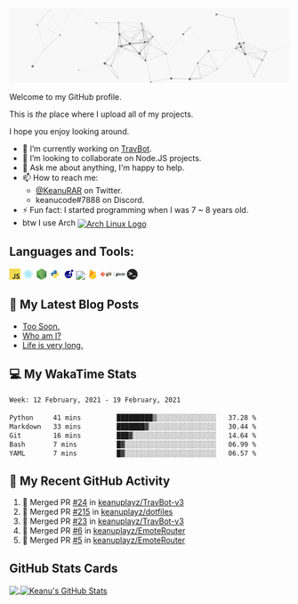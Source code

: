 [<img src="https://raw.githubusercontent.com/keanuplayz/keanuplayz/master/intro.gif" alt="👋 Hi there! I'm Keanu(Code)|https://keanucode.ml)" title="👋 Hi there! I'm Keanu(Code)|https://keanucode.ml)"/>](https://keanucode.ml/)

Welcome to my GitHub profile.

This is *the* place where I upload all of my projects.

I hope you enjoy looking around.

- 🔭 I’m currently working on [TravBot](https://github.com/keanuplayz/TravBot).
- 👯 I’m looking to collaborate on Node.JS projects.
- 💬 Ask me about anything, I'm happy to help.
- 📫 How to reach me: 
  - [@KeanuRAR](https://twitter.com/KeanuRAR) on Twitter.
  - keanucode#7888 on Discord.
- ⚡ Fun fact: I started programming when I was 7 ~ 8 years old.
- btw I use Arch [<img src="https://raw.githubusercontent.com/Raymo111/Raymo111/master/socials/arch.svg" height="30em" align="center" alt="Arch Linux Logo" title="Arch Linux Logo"/>](https://archlinux.org/)

## **Languages and Tools:**
<code><img height="20" src="https://raw.githubusercontent.com/github/explore/80688e429a7d4ef2fca1e82350fe8e3517d3494d/topics/javascript/javascript.png"></code>
<code><img height="20" src="https://raw.githubusercontent.com/github/explore/80688e429a7d4ef2fca1e82350fe8e3517d3494d/topics/react/react.png"></code>
<code><img height="20" src="https://raw.githubusercontent.com/github/explore/80688e429a7d4ef2fca1e82350fe8e3517d3494d/topics/nodejs/nodejs.png"></code>
<code><img height="20" src="https://raw.githubusercontent.com/github/explore/80688e429a7d4ef2fca1e82350fe8e3517d3494d/topics/python/python.png"></code>
<code><img height="20" src="https://raw.githubusercontent.com/github/explore/80688e429a7d4ef2fca1e82350fe8e3517d3494d/topics/lua/lua.png"></code>
<code><img height="20" src="https://cdn.freebiesupply.com/logos/thumbs/2x/java-logo.png"></code>
<code><img height="20" src="https://raw.githubusercontent.com/github/explore/80688e429a7d4ef2fca1e82350fe8e3517d3494d/topics/firebase/firebase.png"></code>
<code><img height="20" src="https://raw.githubusercontent.com/github/explore/80688e429a7d4ef2fca1e82350fe8e3517d3494d/topics/git/git.png"></code>
<code><img height="20" src="https://raw.githubusercontent.com/github/explore/80688e429a7d4ef2fca1e82350fe8e3517d3494d/topics/bash/bash.png"></code>
<code><img height="20" src="https://raw.githubusercontent.com/github/explore/80688e429a7d4ef2fca1e82350fe8e3517d3494d/topics/terminal/terminal.png"></code>

## 📕 My Latest Blog Posts
<!-- BLOG-POST-LIST:START -->
- [Too Soon.](/posts/2021-01-26-toosoon/)
- [Who am I?](/posts/2021-01-19-whoami/)
- [Life is very long.](/posts/2021-01-10-life/)
<!-- BLOG-POST-LIST:END -->

## 💻 My WakaTime Stats
<!--START_SECTION:waka-->
```text
Week: 12 February, 2021 - 19 February, 2021

Python     41 mins         █████████▒░░░░░░░░░░░░░░░   37.28 % 
Markdown   33 mins         ███████▓░░░░░░░░░░░░░░░░░   30.44 % 
Git        16 mins         ███▓░░░░░░░░░░░░░░░░░░░░░   14.64 % 
Bash       7 mins          █▓░░░░░░░░░░░░░░░░░░░░░░░   06.99 % 
YAML       7 mins          █▓░░░░░░░░░░░░░░░░░░░░░░░   06.57 % 
```
<!--END_SECTION:waka-->

## 🔔 My Recent GitHub Activity
<!--START_SECTION:activity-->
1. 🎉 Merged PR [#24](https://github.com/keanuplayz/TravBot-v3/pull/24) in [keanuplayz/TravBot-v3](https://github.com/keanuplayz/TravBot-v3)
2. 🎉 Merged PR [#215](https://github.com/keanuplayz/dotfiles/pull/215) in [keanuplayz/dotfiles](https://github.com/keanuplayz/dotfiles)
3. 🎉 Merged PR [#23](https://github.com/keanuplayz/TravBot-v3/pull/23) in [keanuplayz/TravBot-v3](https://github.com/keanuplayz/TravBot-v3)
4. 🎉 Merged PR [#6](https://github.com/keanuplayz/EmoteRouter/pull/6) in [keanuplayz/EmoteRouter](https://github.com/keanuplayz/EmoteRouter)
5. 🎉 Merged PR [#5](https://github.com/keanuplayz/EmoteRouter/pull/5) in [keanuplayz/EmoteRouter](https://github.com/keanuplayz/EmoteRouter)
<!--END_SECTION:activity-->

## GitHub Stats Cards
<!-- [![keanuplayz's GitHub stats](https://github-readme-stats.vercel.app/api?username=keanuplayz)](https://github.com/anuraghazra/github-readme-stats) -->

<a href="https://github.com/keanuplayz/keanuplayz">
  <img align="center" src="https://github-readme-stats.vercel.app/api/top-langs/?username=keanuplayz&hide=html,css&title_color=ffffff&text_color=c9cacc&icon_color=2bbc8a&bg_color=1d1f21" />
</a>
<a href="https://github.com/keanuplayz/keanuplayz">
  <img align="center" src="https://github-readme-stats.vercel.app/api?username=keanuplayz&show_icons=true&line_height=27&count_private=true&title_color=ffffff&text_color=c9cacc&icon_color=2bbc8a&bg_color=1d1f21" alt="Keanu's GitHub Stats" />
</a>
